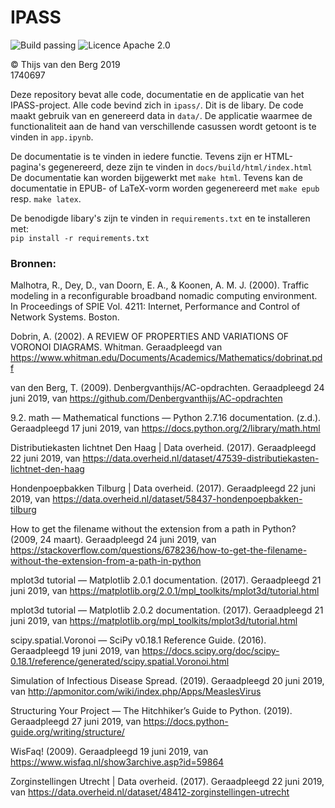 # IPASS
<img src="https://img.shields.io/badge/Build-Passing-brightgreen.svg" alt="Build passing"> <img src="https://img.shields.io/badge/Licence-Apache%202.0-blue.svg" alt="Licence Apache 2.0">


© Thijs van den Berg 2019  
1740697

Deze repository bevat alle code, documentatie en de applicatie van het IPASS-project.
Alle code bevind zich in `ipass/`. Dit is de libary.
De code maakt gebruik van en genereerd data in `data/`.
De applicatie waarmee de functionaliteit aan de hand van verschillende
casussen wordt getoont is te vinden in `app.ipynb`. 

De documentatie is te vinden in iedere functie. Tevens zijn er HTML-pagina's
gegenereerd, deze zijn te vinden in `docs/build/html/index.html`
De documentatie kan worden bijgewerkt met `make html`. Tevens kan de documentatie in
EPUB- of LaTeX-vorm worden gegenereerd met `make epub` resp. `make latex`.

De benodigde libary's zijn te vinden in `requirements.txt` en te installeren met:   
`pip install -r requirements.txt `



### Bronnen:
Malhotra, R., Dey, D., van Doorn, E. A., & Koonen, A. M. J. (2000). Traffic modeling in a reconfigurable broadband nomadic computing environment. In Proceedings of SPIE Vol. 4211: Internet, Performance and Control of Network Systems. Boston.  

Dobrin, A. (2002). A REVIEW OF PROPERTIES AND VARIATIONS OF VORONOI DIAGRAMS. Whitman. Geraadpleegd van https://www.whitman.edu/Documents/Academics/Mathematics/dobrinat.pdf  

van den Berg, T. (2009). Denbergvanthijs/AC-opdrachten. Geraadpleegd 24 juni 2019, van https://github.com/Denbergvanthijs/AC-opdrachten

9.2. math — Mathematical functions — Python 2.7.16 documentation. (z.d.). Geraadpleegd 17 juni 2019, van https://docs.python.org/2/library/math.html    

Distributiekasten lichtnet Den Haag | Data overheid. (2017). Geraadpleegd 22 juni 2019, van https://data.overheid.nl/dataset/47539-distributiekasten-lichtnet-den-haag  

Hondenpoepbakken Tilburg | Data overheid. (2017). Geraadpleegd 22 juni 2019, van https://data.overheid.nl/dataset/58437-hondenpoepbakken-tilburg  

How to get the filename without the extension from a path in Python? (2009, 24 maart). Geraadpleegd 24 juni 2019, van https://stackoverflow.com/questions/678236/how-to-get-the-filename-without-the-extension-from-a-path-in-python  

mplot3d tutorial — Matplotlib 2.0.1 documentation. (2017). Geraadpleegd 21 juni 2019, van https://matplotlib.org/2.0.1/mpl_toolkits/mplot3d/tutorial.html  

mplot3d tutorial — Matplotlib 2.0.2 documentation. (2017). Geraadpleegd 21 juni 2019, van https://matplotlib.org/mpl_toolkits/mplot3d/tutorial.html  

scipy.spatial.Voronoi — SciPy v0.18.1 Reference Guide. (2016). Geraadpleegd 19 juni 2019, van https://docs.scipy.org/doc/scipy-0.18.1/reference/generated/scipy.spatial.Voronoi.html  

Simulation of Infectious Disease Spread. (2019). Geraadpleegd 20 juni 2019, van http://apmonitor.com/wiki/index.php/Apps/MeaslesVirus  

Structuring Your Project — The Hitchhiker’s Guide to Python. (2019). Geraadpleegd 27 juni 2019, van https://docs.python-guide.org/writing/structure/  

WisFaq! (2009). Geraadpleegd 19 juni 2019, van https://www.wisfaq.nl/show3archive.asp?id=59864  

Zorginstellingen Utrecht | Data overheid. (2017). Geraadpleegd 22 juni 2019, van https://data.overheid.nl/dataset/48412-zorginstellingen-utrecht  